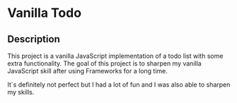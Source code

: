 # Vanilla Todo
## Description
This project is a vanilla JavaScript implementation of a todo list with some extra functionality. The goal of this project is to sharpen my vanilla JavaScript skill after using Frameworks for a long time.

It´s definitely not perfect but I had a lot of fun and I was also able to sharpen my skills.